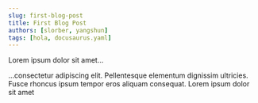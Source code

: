 ```yaml
---
slug: first-blog-post
title: First Blog Post
authors: [slorber, yangshun]
tags: [hola, docusaurus.yaml]
---
```


Lorem ipsum dolor sit amet...

<!-- truncate -->

...consectetur adipiscing elit. Pellentesque elementum dignissim ultricies. Fusce rhoncus ipsum tempor eros aliquam consequat. Lorem ipsum dolor sit amet
